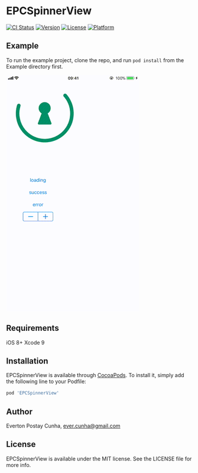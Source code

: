 # EPCSpinnerView

[![CI Status](http://img.shields.io/travis/evertoncunha/EPCSpinnerView.svg?style=flat)](https://travis-ci.org/evertoncunha/EPCSpinnerView)
[![Version](https://img.shields.io/cocoapods/v/EPCSpinnerView.svg?style=flat)](http://cocoapods.org/pods/EPCSpinnerView)
[![License](https://img.shields.io/cocoapods/l/EPCSpinnerView.svg?style=flat)](http://cocoapods.org/pods/EPCSpinnerView)
[![Platform](https://img.shields.io/cocoapods/p/EPCSpinnerView.svg?style=flat)](http://cocoapods.org/pods/EPCSpinnerView)

## Example

To run the example project, clone the repo, and run `pod install` from the Example directory first.

![Demo](https://github.com/evertoncunha/EPCSpinnerView/raw/master/Example.gif)

## Requirements

iOS 8+
Xcode 9

## Installation

EPCSpinnerView is available through [CocoaPods](http://cocoapods.org). To install
it, simply add the following line to your Podfile:

```ruby
pod 'EPCSpinnerView'
```

## Author

Everton Postay Cunha, ever.cunha@gmail.com

## License

EPCSpinnerView is available under the MIT license. See the LICENSE file for more info.
